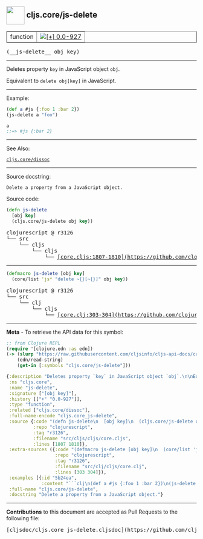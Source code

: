## <img width="48px" valign="middle" src="http://i.imgur.com/Hi20huC.png"> cljs.core/js-delete

 <table border="1">
<tr>

<td>function</td>
<td><a href="https://github.com/cljsinfo/cljs-api-docs/tree/0.0-927"><img valign="middle" alt="[+] 0.0-927" src="https://img.shields.io/badge/+-0.0--927-lightgrey.svg"></a> </td>
</tr>
</table>

 <samp>
(__js-delete__ obj key)<br>
</samp>

---

Deletes property `key` in JavaScript object `obj`.

Equivalent to `delete obj[key]` in JavaScript.

---

Example:

```clj
(def a #js {:foo 1 :bar 2})
(js-delete a "foo")

a
;;=> #js {:bar 2}
```

---

See Also:

[`cljs.core/dissoc`](cljs.core_dissoc.md)<br>

---

Source docstring:

```
Delete a property from a JavaScript object.
```

Source code:

```clj
(defn js-delete
  [obj key]
  (cljs.core/js-delete obj key))
```

 <pre>
clojurescript @ r3126
└── src
    └── cljs
        └── cljs
            └── <ins>[core.cljs:1807-1810](https://github.com/clojure/clojurescript/blob/r3126/src/cljs/cljs/core.cljs#L1807-L1810)</ins>
</pre>


---

```clj
(defmacro js-delete [obj key]
  (core/list 'js* "delete ~{}[~{}]" obj key))
```

 <pre>
clojurescript @ r3126
└── src
    └── clj
        └── cljs
            └── <ins>[core.clj:303-304](https://github.com/clojure/clojurescript/blob/r3126/src/clj/cljs/core.clj#L303-L304)</ins>
</pre>

---

__Meta__ - To retrieve the API data for this symbol:

```clj
;; from Clojure REPL
(require '[clojure.edn :as edn])
(-> (slurp "https://raw.githubusercontent.com/cljsinfo/cljs-api-docs/catalog/cljs-api.edn")
    (edn/read-string)
    (get-in [:symbols "cljs.core/js-delete"]))
```

```clj
{:description "Deletes property `key` in JavaScript object `obj`.\n\nEquivalent to `delete obj[key]` in JavaScript.",
 :ns "cljs.core",
 :name "js-delete",
 :signature ["[obj key]"],
 :history [["+" "0.0-927"]],
 :type "function",
 :related ["cljs.core/dissoc"],
 :full-name-encode "cljs.core_js-delete",
 :source {:code "(defn js-delete\n  [obj key]\n  (cljs.core/js-delete obj key))",
          :repo "clojurescript",
          :tag "r3126",
          :filename "src/cljs/cljs/core.cljs",
          :lines [1807 1810]},
 :extra-sources ({:code "(defmacro js-delete [obj key]\n  (core/list 'js* \"delete ~{}[~{}]\" obj key))",
                  :repo "clojurescript",
                  :tag "r3126",
                  :filename "src/clj/cljs/core.clj",
                  :lines [303 304]}),
 :examples [{:id "5b24ea",
             :content "```clj\n(def a #js {:foo 1 :bar 2})\n(js-delete a \"foo\")\n\na\n;;=> #js {:bar 2}\n```"}],
 :full-name "cljs.core/js-delete",
 :docstring "Delete a property from a JavaScript object."}

```

---

__Contributions__ to this document are accepted as Pull Requests to the following file:

 <pre>
[cljsdoc/cljs.core_js-delete.cljsdoc](https://github.com/cljsinfo/cljs-api-docs/blob/master/cljsdoc/cljs.core_js-delete.cljsdoc)
</pre>

